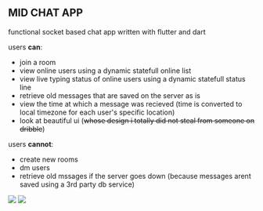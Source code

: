 ## MID CHAT APP

functional socket based chat app written with flutter and dart

users **can**:
  - join a room
  - view online users using a dynamic statefull online list
  - view live typing status of online users using a dynamic statefull status line
  - retrieve old messages that are saved on the server as is
  - view the time at which a message was recieved (time is converted to local timezone for each user's specific location)
  - look at beautiful ui (~~whose design i totally did not steal from someone on dribble~~)

users **cannot**:
  - create new rooms
  - dm users
  - retrieve old mssages if the server goes down (because messages arent saved using a 3rd party db service)

![](https://iili.io/iUfIwl.png)
![](https://iili.io/iUfc8b.png)
